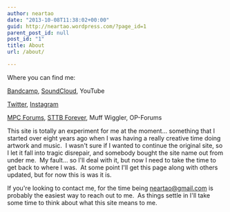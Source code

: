 ```yaml
---
author: neartao
date: "2013-10-08T11:38:02+00:00"
guid: http://neartao.wordpress.com/?page_id=1
parent_post_id: null
post_id: "1"
title: About
url: /about/

---
```

Where you can find me:

[Bandcamp](https://neartao.bandcamp.com), [SoundCloud](https://soundcloud.com/neartao), YouTube

[Twitter](https://twitter.com/NearTao), [Instagram](https://www.instagram.com/near_tao/)

[MPC Forums](https://www.mpc-forums.com), [STTB Forever](https://stbbforever.com), Muff Wiggler, OP-Forums

This site is totally an experiment for me at the moment... something that I started over eight years ago when I was having a really creative time doing artwork and music.  I wasn't sure if I wanted to continue the original site, so I let it fall into tragic disrepair, and somebody bought the site name out from under me.  My fault... so I'll deal with it, but now I need to take the time to get back to where I was.  At some point I'll get this page along with others updated, but for now this is was it is.

If you're looking to contact me, for the time being [neartao@gmail.com](mailto:neartao@gmail.com) is probably the easiest way to reach out to me.  As things settle in I'll take some time to think about what this site means to me.
